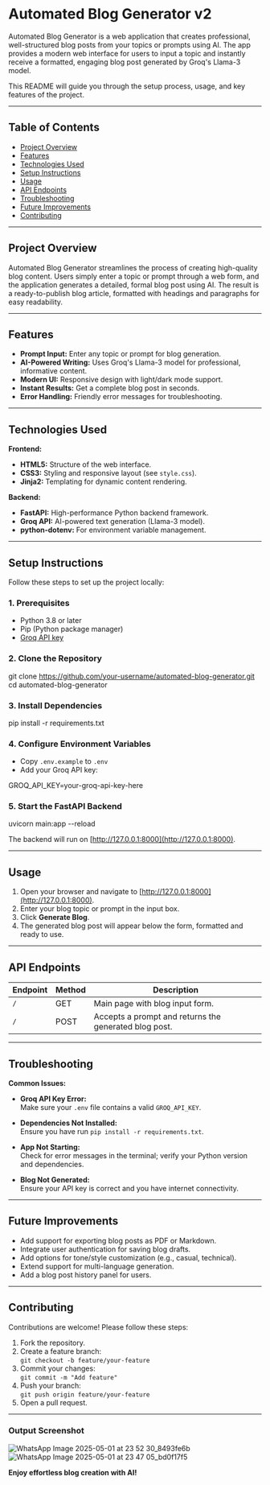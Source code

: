 # Automated Blog Generator v2

Automated Blog Generator is a web application that creates professional, well-structured blog posts from your topics or prompts using AI. The app provides a modern web interface for users to input a topic and instantly receive a formatted, engaging blog post generated by Groq's Llama-3 model.

This README will guide you through the setup process, usage, and key features of the project.

---

## Table of Contents

- [Project Overview](#project-overview)
- [Features](#features)
- [Technologies Used](#technologies-used)
- [Setup Instructions](#setup-instructions)
- [Usage](#usage)
- [API Endpoints](#api-endpoints)
- [Troubleshooting](#troubleshooting)
- [Future Improvements](#future-improvements)
- [Contributing](#contributing)

---

## Project Overview

Automated Blog Generator streamlines the process of creating high-quality blog content. Users simply enter a topic or prompt through a web form, and the application generates a detailed, formal blog post using AI. The result is a ready-to-publish blog article, formatted with headings and paragraphs for easy readability.

---

## Features

- **Prompt Input:** Enter any topic or prompt for blog generation.
- **AI-Powered Writing:** Uses Groq's Llama-3 model for professional, informative content.
- **Modern UI:** Responsive design with light/dark mode support.
- **Instant Results:** Get a complete blog post in seconds.
- **Error Handling:** Friendly error messages for troubleshooting.

---

## Technologies Used

**Frontend:**
- **HTML5:** Structure of the web interface.
- **CSS3:** Styling and responsive layout (see `style.css`).
- **Jinja2:** Templating for dynamic content rendering.

**Backend:**
- **FastAPI:** High-performance Python backend framework.
- **Groq API:** AI-powered text generation (Llama-3 model).
- **python-dotenv:** For environment variable management.

---

## Setup Instructions

Follow these steps to set up the project locally:

### 1. Prerequisites

- Python 3.8 or later
- Pip (Python package manager)
- [Groq API key](https://console.groq.com/keys)

### 2. Clone the Repository

git clone https://github.com/your-username/automated-blog-generator.git
cd automated-blog-generator


### 3. Install Dependencies
pip install -r requirements.txt


### 4. Configure Environment Variables

- Copy `.env.example` to `.env`
- Add your Groq API key:

GROQ_API_KEY=your-groq-api-key-here


### 5. Start the FastAPI Backend

uvicorn main:app --reload


The backend will run on [http://127.0.0.1:8000](http://127.0.0.1:8000).

---

## Usage

1. Open your browser and navigate to [http://127.0.0.1:8000](http://127.0.0.1:8000).
2. Enter your blog topic or prompt in the input box.
3. Click **Generate Blog**.
4. The generated blog post will appear below the form, formatted and ready to use.

---

## API Endpoints

| Endpoint | Method | Description |
|----------|--------|-------------|
| `/` | GET | Main page with blog input form. |
| `/` | POST | Accepts a prompt and returns the generated blog post. |

---

## Troubleshooting

**Common Issues:**

- **Groq API Key Error:**  
  Make sure your `.env` file contains a valid `GROQ_API_KEY`.

- **Dependencies Not Installed:**  
  Ensure you have run `pip install -r requirements.txt`.

- **App Not Starting:**  
  Check for error messages in the terminal; verify your Python version and dependencies.

- **Blog Not Generated:**  
  Ensure your API key is correct and you have internet connectivity.

---

## Future Improvements

- Add support for exporting blog posts as PDF or Markdown.
- Integrate user authentication for saving blog drafts.
- Add options for tone/style customization (e.g., casual, technical).
- Extend support for multi-language generation.
- Add a blog post history panel for users.

---

## Contributing

Contributions are welcome! Please follow these steps:

1. Fork the repository.
2. Create a feature branch:  
   `git checkout -b feature/your-feature`
3. Commit your changes:  
   `git commit -m "Add feature"`
4. Push your branch:  
   `git push origin feature/your-feature`
5. Open a pull request.

---

### Output Screenshot 
![WhatsApp Image 2025-05-01 at 23 52 30_8493fe6b](https://github.com/user-attachments/assets/2eaefa66-3aa5-45d5-bf40-e1f909930313)
![WhatsApp Image 2025-05-01 at 23 47 05_bd0f17f5](https://github.com/user-attachments/assets/6fe4270c-e0c5-47e8-8cf7-1fccb19fecde)




**Enjoy effortless blog creation with AI!**
